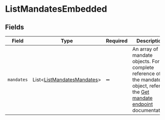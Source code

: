 # ListMandatesEmbedded


## Fields

| Field                                                                                                                                        | Type                                                                                                                                         | Required                                                                                                                                     | Description                                                                                                                                  |
| -------------------------------------------------------------------------------------------------------------------------------------------- | -------------------------------------------------------------------------------------------------------------------------------------------- | -------------------------------------------------------------------------------------------------------------------------------------------- | -------------------------------------------------------------------------------------------------------------------------------------------- |
| `mandates`                                                                                                                                   | List\<[ListMandatesMandates](../../models/operations/ListMandatesMandates.md)>                                                               | :heavy_minus_sign:                                                                                                                           | An array of mandate objects. For a complete reference of the mandate object, refer to the [Get mandate endpoint](get-mandate) documentation. |